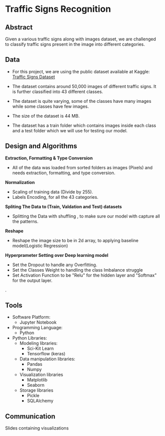 # Traffic Signs Recognition

## Abstract
Given a various traffic signs along with images dataset,
we are challenged to classify traffic signs present in the image into different categories.

## Data
- For this project, we are using the public dataset available at Kaggle: [Traffic Signs Dataset](https://www.kaggle.com/shanmukh05/traffic-sign-cropped)

- The dataset contains around 50,000 images of different traffic signs. 
It is further classified into 43 different classes.
- The dataset is quite varying, some of the classes have many images while some classes have few images. 
- The size of the dataset is 44 MB.
- The dataset has a train folder which contains images inside each class and a test folder which we will use for testing our model.



## Design and Algorithms

**Extraction, Formatting & Type Conversion**

 - All of the data was loaded from sorted folders as images (Pixels) and needs extraction, formatting, and type conversion.




**Normalization**

- Scaling of training data (Divide by 255).
- Labels Encoding, for all the 43 categories. 

**Spliting The Data to (Train, Valdation and Test) datasets**

- Splitting the Data with shuffling , to make sure our model with capture all the patterns.

**Reshape**
- Reshape the image size to be in 2d array, to applying baseline model(Logistic Regression)

**Hyperprameter Setting over Deep learning model**

- Set the Dropout to handle any Overfitting.
- Set the Classes Weight to handling the class Imbalance struggle 
- Set Activation Function to be "Relu" for the hidden layer and "Softmax" for the output layer.

.

## Tools
- Software Platform:
    - Jupyter Notebook
- Programming Language:
    - Python
- Python Libraries:
    - Modeling libraries:
        - Sci-Kit Learn
        - Tensorflow (keras)
    - Data manipulation libraries:
        - Pandas
        - Numpy
    - Visualization libraries
        - Matplotlib
        - Seaborn
    - Storage libraries
        - Pickle
        - SQLAlchemy
        
## Communication
Slides containing visualizations
